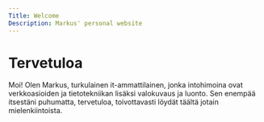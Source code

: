 ```yaml
---
Title: Welcome
Description: Markus' personal website
---
```


# Tervetuloa
Moi! Olen Markus, turkulainen it-ammattilainen, jonka intohimoina ovat verkkoasioiden ja tietotekniikan lisäksi valokuvaus ja luonto. Sen enempää itsestäni puhumatta, tervetuloa, toivottavasti löydät täältä jotain mielenkiintoista.